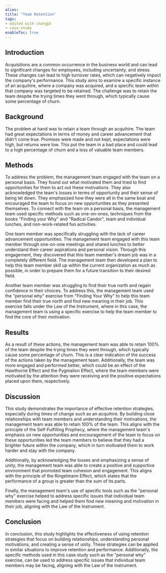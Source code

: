 ```yaml
---
alias:
title: "Team Retention"
tags:
- edited with chatgpt
- case-study
enableToc: true
---
```

## Introduction

Acquisitions are a common occurrence in the business world and can lead to significant changes for employees, including uncertainty, and stress. These changes can lead to high turnover rates, which can negatively impact the company's performance. This study aims to examine a specific instance of an acquihire, where a company was acquired, and a specific team within that company was targeted to be retained. The challenge was to retain the team despite the trying times they went through, which typically cause some percentage of churn.

## Background

The problem at hand was to retain a team through an acquihire. The team had great expectations in terms of money and career advancement that didn't come true. Promises were made and not kept, expectations were high, but returns were low. This put the team in a bad place and could lead to a high percentage of churn and a loss of valuable team members.

## Methods

To address the problem, the management team engaged with the team on a personal basis. They found out what motivated them and tried to find opportunities for them to act out these motivations. They also acknowledged the team's losses in terms of opportunity and their sense of being let down. They emphasized how they were all in the same boat and encouraged the team to focus on new opportunities as they presented themselves. To connect with the team on a personal basis, the management team used specific methods such as one-on-ones, techniques from the books "Finding your Why" and "Radical Candor", team and individual lunches, and non-work-related fun activities.

One team member was specifically struggling with the lack of career advancement opportunities. The management team engaged with this team member through one-on-one meetings and shared lunches to better understand their career aspirations and personal vision. Through this engagement, they discovered that this team member's dream job was in a completely different field. The management team then developed a plan to help this team member skill up within the current organization as much as possible, in order to prepare them for a future transition to their desired field.

Another team member was struggling to find their true north and regain confidence in their choices. To address this, the management team used the "personal why" exercise from "Finding Your Why" to help this team member find their true north and find new meaning in their job. This exercise falls under the Law of the Instrument, where in this case, the management team is using a specific exercise to help the team member to find the core of their motivation.

## Results

As a result of these actions, the management team was able to retain 100% of the team despite the trying times they went through, which typically cause some percentage of churn. This is a clear indication of the success of the actions taken by the management team. Additionally, the team was more engaged and performed better, which could be an effect of the Hawthorne Effect and the Pygmalion Effect, where the team members were motivated by the attention they were receiving and the positive expectations placed upon them, respectively.

## Discussion

This study demonstrates the importance of effective retention strategies, especially during times of change such as an acquihire. By building close relationships with team members and understanding their motivations, the management team was able to retain 100% of the team. This aligns with the principle of the Self-Fulfilling Prophecy, where the management team's emphasis on new opportunities and encouragement of the team to focus on these opportunities led the team members to believe that they had a brighter future within the company, which in turn motivated them to work harder and stay with the company.

Additionally, by acknowledging the losses and emphasizing a sense of unity, the management team was able to create a positive and supportive environment that promoted team cohesion and engagement. This aligns with the principle of the Ringelmann Effect, which states that the performance of a group is greater than the sum of its parts.

Finally, the management team's use of specific tools such as the "personal why" exercise helped to address specific issues that individual team members were facing and helped them find new meaning and motivation in their job, aligning with the Law of the Instrument.

## Conclusion

In conclusion, this study highlights the effectiveness of using retention strategies that focus on building relationships, understanding personal motivations, and creating a sense of unity. These strategies can be applied in similar situations to improve retention and performance. Additionally, the specific methods used in this case study such as the "personal why" exercise, can be used to address specific issues that individual team members may be facing, aligning with the Law of the Instrument.